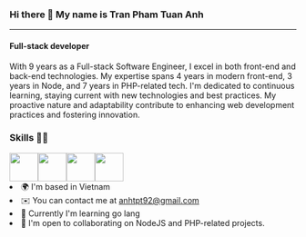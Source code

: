 ### Hi there 👋 My name is Tran Pham Tuan Anh
---
#### Full-stack developer

With 9 years as a Full-stack Software Engineer, I excel in both front-end and back-end technologies. My expertise spans 4 years in modern front-end, 3 years in Node, and 7 years in PHP-related tech. I'm dedicated to continuous learning, staying current with new technologies and best practices. My proactive nature and adaptability contribute to enhancing web development practices and fostering innovation.

### Skills 💪🏻
<div style="display: flex;">
  <img src="https://raw.githubusercontent.com/danielcranney/readme-generator/main/public/icons/skills/php-colored.svg" width="50" height="50">
  <img src="https://raw.githubusercontent.com/danielcranney/readme-generator/main/public/icons/skills/javascript-colored.svg" width="50" height="50">
  <img src="https://raw.githubusercontent.com/danielcranney/readme-generator/main/public/icons/skills/nodejs-colored.svg" width="50" height="50">
  <img src="https://raw.githubusercontent.com/danielcranney/readme-generator/main/public/icons/skills/react-colored.svg" width="50" height="50">
</div

- 🌍 I'm based in Vietnam
- ✉️ You can contact me at anhtpt92@gmail.com
- 🧠 Currently I'm learning go lang
- 🤝 I'm open to collaborating on NodeJS and PHP-related projects.
